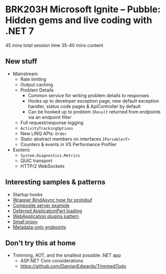 # BRK203H Microsoft Ignite – Pubble: Hidden gems and live coding with .NET 7

45 mins total session time
35-40 mins content

## New stuff

- Mainstream
  - Rate limiting
  - Output caching
  - Problem Details
    - Common service for writing problem details to responses
    - Hooks up to developer exception page, new default exception handler, status code pages & ApiController by default
    - Can be hooked up to problem `IResult` returned from endpoints via an endpoint filter
  - Full request/response logging
  - `ActivityTrackingOptions`
  - New LINQ APIs: `Order`
  - Static abstract members on interfaces `IParsable<T>`
  - Counters & events in VS Performance Profiler
- Esoteric
  - `System.Diagnostics.Metrics`
  - QUIC transport
  - HTTP/2 WebSockets

## Interesting samples & patterns

- Startup hooks
- [Wrapper BindAsync type for protobuf](https://gist.github.com/davidfowl/41bcbccc7d8408af57ec1253ca558775)
- [Composite server example](https://gist.github.com/davidfowl/2ae62e7c34c27a58faacf8b0463b1586)
- [Deferred ApplicationPart loading](https://gist.github.com/davidfowl/d16c352c19b89acc2a20fe4c1061cad9)
- [WebApplication plugins pattern](https://github.com/davidfowl/WebApplicationPlugins)
- [Small proxy](https://gist.github.com/davidfowl/cf68de7da1f6cb4d7dcbedd6e1a9c6a4)
- [Metadata-only endpoints](https://github.com/DamianEdwards/AspNetCorePathAuthorization)

## Don't try this at home

- Trimming, AOT, and the smallest possible .NET app
  - ASP.NET Core considerations
  - https://github.com/DamianEdwards/TrimmedTodo

